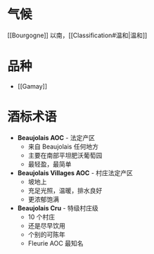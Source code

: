 # 气候

[[Bourgogne]] 以南，[[Classification#温和|温和]]

# 品种

- [[Gamay]]

# 酒标术语

- **Beaujolais AOC** - 法定产区
	- 来自 Beaujolais 任何地方
	- 主要在南部平坦肥沃葡萄园
	- 最轻盈，最简单
- **Beaujolais Villages AOC** - 村庄法定产区
	- 坡地上
	- 充足光照，温暖，排水良好
	- 更浓郁饱满
- **Beaujolais Cru** - 特级村庄级
	- 10 个村庄
	- 还是尽早饮用
	- 个别的可陈年
	- Fleurie AOC 最知名